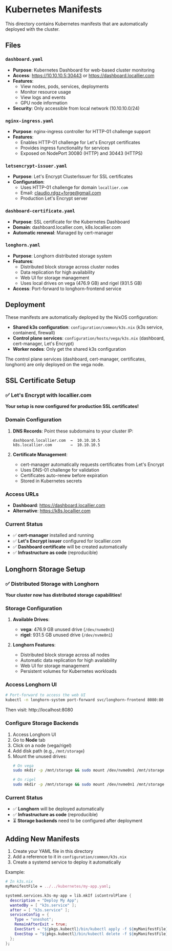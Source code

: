 # Kubernetes Manifests

This directory contains Kubernetes manifests that are automatically deployed with the cluster.

## Files

### `dashboard.yaml`
- **Purpose**: Kubernetes Dashboard for web-based cluster monitoring
- **Access**: https://10.10.10.5:30443 or https://dashboard.locallier.com
- **Features**: 
  - View nodes, pods, services, deployments
  - Monitor resource usage
  - View logs and events
  - GPU node information
- **Security**: Only accessible from local network (10.10.10.0/24)

### `nginx-ingress.yaml`
- **Purpose**: nginx-ingress controller for HTTP-01 challenge support
- **Features**:
  - Enables HTTP-01 challenge for Let's Encrypt certificates
  - Provides ingress functionality for services
  - Exposed on NodePort 30080 (HTTP) and 30443 (HTTPS)

### `letsencrypt-issuer.yaml`
- **Purpose**: Let's Encrypt ClusterIssuer for SSL certificates
- **Configuration**:
  - Uses HTTP-01 challenge for domain `locallier.com`
  - Email: claudio.rdgz+forge@gmail.com
  - Production Let's Encrypt server

### `dashboard-certificate.yaml`
- **Purpose**: SSL certificate for the Kubernetes Dashboard
- **Domain**: dashboard.locallier.com, k8s.locallier.com
- **Automatic renewal**: Managed by cert-manager

### `longhorn.yaml`
- **Purpose**: Longhorn distributed storage system
- **Features**:
  - Distributed block storage across cluster nodes
  - Data replication for high availability
  - Web UI for storage management
  - Uses local drives on vega (476.9 GB) and rigel (931.5 GB)
- **Access**: Port-forward to longhorn-frontend service

## Deployment

These manifests are automatically deployed by the NixOS configuration:

- **Shared k3s configuration**: `configuration/common/k3s.nix` (k3s service, containerd, firewall)
- **Control plane services**: `configuration/hosts/vega/k3s.nix` (dashboard, cert-manager, Let's Encrypt)
- **Worker nodes**: Only get the shared k3s configuration

The control plane services (dashboard, cert-manager, certificates, longhorn) are only deployed on the vega node.

## SSL Certificate Setup

### ✅ Let's Encrypt with locallier.com

**Your setup is now configured for production SSL certificates!**

### Domain Configuration
1. **DNS Records**: Point these subdomains to your cluster IP:
   ```
   dashboard.locallier.com  →  10.10.10.5
   k8s.locallier.com        →  10.10.10.5
   ```

2. **Certificate Management**:
   - cert-manager automatically requests certificates from Let's Encrypt
   - Uses DNS-01 challenge for validation
   - Certificates auto-renew before expiration
   - Stored in Kubernetes secrets

### Access URLs
- **Dashboard**: https://dashboard.locallier.com
- **Alternative**: https://k8s.locallier.com

### Current Status
- ✅ **cert-manager** installed and running
- ✅ **Let's Encrypt issuer** configured for locallier.com
- ✅ **Dashboard certificate** will be created automatically
- ✅ **Infrastructure as code** (reproducible)

## Longhorn Storage Setup

### ✅ Distributed Storage with Longhorn

**Your cluster now has distributed storage capabilities!**

### Storage Configuration
1. **Available Drives**:
   - **vega**: 476.9 GB unused drive (`/dev/nvme0n1`)
   - **rigel**: 931.5 GB unused drive (`/dev/nvme0n1`)

2. **Longhorn Features**:
   - Distributed block storage across all nodes
   - Automatic data replication for high availability
   - Web UI for storage management
   - Persistent volumes for Kubernetes workloads

### Access Longhorn UI
```bash
# Port-forward to access the web UI
kubectl -n longhorn-system port-forward svc/longhorn-frontend 8080:80
```
Then visit: http://localhost:8080

### Configure Storage Backends
1. Access Longhorn UI
2. Go to **Node** tab
3. Click on a node (vega/rigel)
4. Add disk path (e.g., `/mnt/storage`)
5. Mount the unused drives:
   ```bash
   # On vega
   sudo mkdir -p /mnt/storage && sudo mount /dev/nvme0n1 /mnt/storage
   
   # On rigel  
   sudo mkdir -p /mnt/storage && sudo mount /dev/nvme0n1 /mnt/storage
   ```

### Current Status
- ✅ **Longhorn** will be deployed automatically
- ✅ **Infrastructure as code** (reproducible)
- ⏳ **Storage backends** need to be configured after deployment

## Adding New Manifests

1. Create your YAML file in this directory
2. Add a reference to it in `configuration/common/k3s.nix`
3. Create a systemd service to deploy it automatically

Example:
```nix
# In k3s.nix
myManifestFile = ../../kubernetes/my-app.yaml;

systemd.services.k3s-my-app = lib.mkIf isControlPlane {
  description = "Deploy My App";
  wantedBy = [ "k3s.service" ];
  after = [ "k3s.service" ];
  serviceConfig = {
    Type = "oneshot";
    RemainAfterExit = true;
    ExecStart = "${pkgs.kubectl}/bin/kubectl apply -f ${myManifestFile}";
    ExecStop = "${pkgs.kubectl}/bin/kubectl delete -f ${myManifestFile} --ignore-not-found=true";
  };
};
``` 